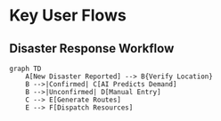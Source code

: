 # Key User Flows

## Disaster Response Workflow
```mermaid
graph TD
    A[New Disaster Reported] --> B{Verify Location}
    B -->|Confirmed| C[AI Predicts Demand]
    B -->|Unconfirmed| D[Manual Entry]
    C --> E[Generate Routes]
    E --> F[Dispatch Resources]